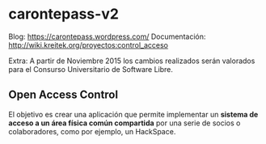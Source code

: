 # carontepass-v2

Blog: https://carontepass.wordpress.com/
Documentación: http://wiki.kreitek.org/proyectos:control_acceso

Extra: A partir de Noviembre 2015 los cambios realizados serán valorados para el Consurso Universitario de Software Libre.

## Open Access Control 

El objetivo es crear una aplicación que permite implementar un **sistema de acceso a un 
área física común compartida** por una serie de socios o colaboradores, como por ejemplo,
un HackSpace.
